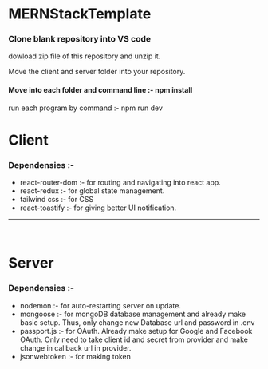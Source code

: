 # MERNStackTemplate
<h3>Clone blank repository into VS code</h3>
<p>dowload zip file of this repository and unzip it.</p>
<p>Move the client and server folder into your repository.</p>
<h4>Move into each folder and command line :- npm install</h4>
<p>run each program by command :- npm run dev</p>

<h1>Client</h1>
<h3>Dependensies :-</h3>
<ul>
  <li>react-router-dom :- for routing and navigating into react app.</li>
  <li>react-redux :- for global state management.</li>
  <li>tailwind css :- for CSS</li>
  <li>react-toastify :- for giving better UI notification.</li>
</ul>
<hr>
<br>
<h1>Server</h1>
<h3>Dependensies :-</h3>
<ul>
  <li>nodemon :- for auto-restarting server on update.</li>
  <li>mongoose :- for mongoDB database management and already make basic setup. Thus, only change new Database url and password in .env</li>
  <li>passport.js :- for OAuth. Already make setup for Google and Facebook OAuth. Only need to take client id and secret from provider and make change in callback url in provider.</li>
  <li>jsonwebtoken :- for making token </li>
</ul>
